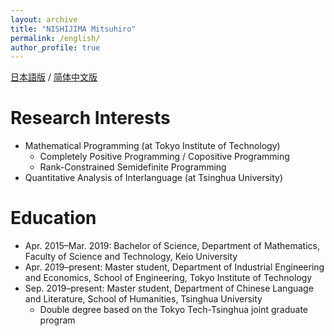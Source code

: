```yaml
---
layout: archive
title: "NISHIJIMA Mitsuhiro"
permalink: /english/
author_profile: true
---
```

[日本語版](https://xidaogy.github.io) / [简体中文版](https://xidaogy.github.io/chinese/)

# Research Interests
  - Mathematical Programming (at Tokyo Institute of Technology)
    - Completely Positive Programming / Copositive Programming
    - Rank-Constrained Semidefinite Programming
  - Quantitative Analysis of Interlanguage (at Tsinghua University)

# Education
- Apr. 2015–Mar. 2019: Bachelor of Science, Department of Mathematics, Faculty of Science and Technology, Keio University
- Apr. 2019–present: Master student, Department of Industrial Engineering and Economics, School of Engineering, Tokyo Institute of Technology
- Sep. 2019–present: Master student, Department of Chinese Language and Literature, School of Humanities, Tsinghua University
  - Double degree based on the Tokyo Tech-Tsinghua joint graduate program
